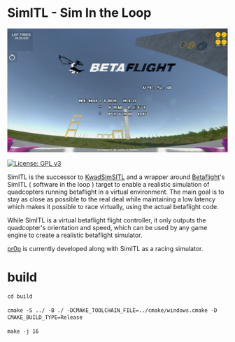 # SimITL - Sim In the Loop

![Betaflight](images/simitl_screenshot.jpg)

[![License: GPL v3](https://img.shields.io/badge/License-GPLv3-blue.svg)](https://www.gnu.org/licenses/gpl-3.0) 

SimITL is the successor to [KwadSimSITL](https://github.com/timower/KwadSimSITL) and a wrapper around [Betaflight](https://github.com/betaflight/betaflight)'s SimITL ( software in the loop ) target to enable a realistic simulation of quadcopters running betaflight in a virtual environment. The main goal is to stay as close as possible to the real deal while maintaining a low latency which makes it possible to race virtually, using the actual betaflight code.

While SimITL is a virtual betaflight flight controller, it only outputs the quadcopter's orientation and speed, which can be used by any game engine to create a realistic betaflight simulator.



[pr0p](https://pr0p.dev/) is currently developed along with SimITL as a racing simulator.

# build

```
cd build

cmake -S ../ -B ./ -DCMAKE_TOOLCHAIN_FILE=../cmake/windows.cmake -D CMAKE_BUILD_TYPE=Release

make -j 16
```

